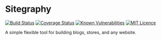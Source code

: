 # Sitegraphy

[![Build Status](https://travis-ci.org/jtwebman/sitegraphy.svg?branch=master)](https://travis-ci.org/jtwebman/sitegraphy)
[![Coverage Status](https://coveralls.io/repos/github/jtwebman/sitegraphy/badge.svg?branch=master)](https://coveralls.io/github/jtwebman/sitegraphy?branch=master)
[![Known Vulnerabilities](https://snyk.io/test/github/jtwebman/sitegraphy/badge.svg?targetFile=package.json)](https://snyk.io/test/github/jtwebman/sitegraphy?targetFile=package.json)
[![MIT Licence](https://badges.frapsoft.com/os/mit/mit.svg?v=103)](https://opensource.org/licenses/mit-license.php)

A simple flexible tool for building blogs, stores, and any website.
